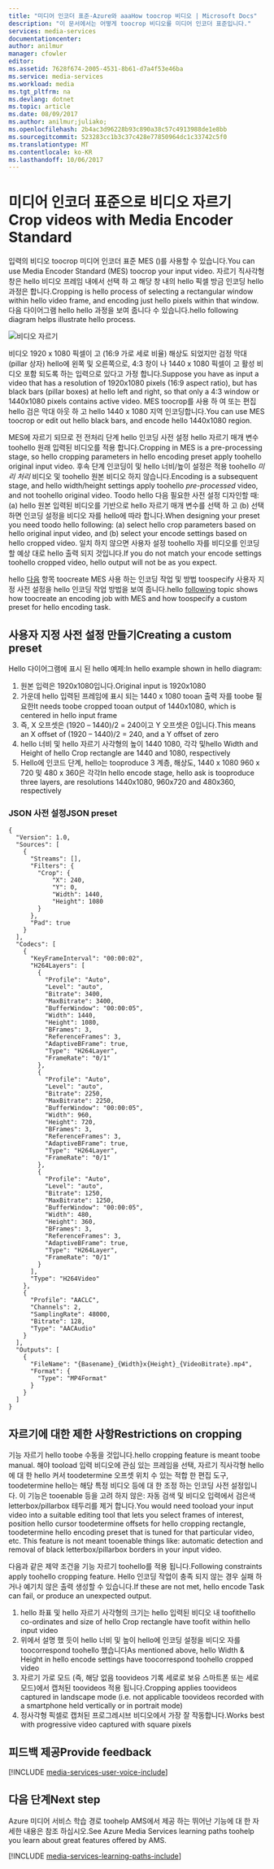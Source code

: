 ```yaml
---
title: "미디어 인코더 표준-Azure와 aaaHow toocrop 비디오 | Microsoft Docs"
description: "이 문서에서는 어떻게 toocrop 비디오를 미디어 인코더 표준입니다."
services: media-services
documentationcenter: 
author: anilmur
manager: cfowler
editor: 
ms.assetid: 7628f674-2005-4531-8b61-d7a4f53e46ba
ms.service: media-services
ms.workload: media
ms.tgt_pltfrm: na
ms.devlang: dotnet
ms.topic: article
ms.date: 08/09/2017
ms.author: anilmur;juliako;
ms.openlocfilehash: 2b4ac3d96228b93c890a38c57c4913988de1e8bb
ms.sourcegitcommit: 523283cc1b3c37c428e77850964dc1c33742c5f0
ms.translationtype: MT
ms.contentlocale: ko-KR
ms.lasthandoff: 10/06/2017
---
```

# <a name="crop-videos-with-media-encoder-standard"></a><span data-ttu-id="037ea-103">미디어 인코더 표준으로 비디오 자르기</span><span class="sxs-lookup"><span data-stu-id="037ea-103">Crop videos with Media Encoder Standard</span></span>
<span data-ttu-id="037ea-104">입력의 비디오 toocrop 미디어 인코더 표준 MES ()를 사용할 수 있습니다.</span><span class="sxs-lookup"><span data-stu-id="037ea-104">You can use Media Encoder Standard (MES) toocrop your input video.</span></span> <span data-ttu-id="037ea-105">자르기 직사각형 창은 hello 비디오 프레임 내에서 선택 하 고 해당 창 내의 hello 픽셀 방금 인코딩 hello 과정은 합니다.</span><span class="sxs-lookup"><span data-stu-id="037ea-105">Cropping is hello process of selecting a rectangular window within hello video frame, and encoding just hello pixels within that window.</span></span> <span data-ttu-id="037ea-106">다음 다이어그램 hello hello 과정을 보여 줍니다 수 있습니다.</span><span class="sxs-lookup"><span data-stu-id="037ea-106">hello following diagram helps illustrate hello process.</span></span>

![비디오 자르기](./media/media-services-crop-video/media-services-crop-video01.png)

<span data-ttu-id="037ea-108">비디오 1920 x 1080 픽셀이 고 (16:9 가로 세로 비율) 해상도 되었지만 검정 막대 (pillar 상자) hello에 왼쪽 및 오른쪽으로, 4:3 창이 나 1440 x 1080 픽셀이 고 활성 비디오 포함 되도록 하는 입력으로 있다고 가정 합니다.</span><span class="sxs-lookup"><span data-stu-id="037ea-108">Suppose you have as input a video that has a resolution of 1920x1080 pixels (16:9 aspect ratio), but has black bars (pillar boxes) at hello left and right, so that only a 4:3 window or 1440x1080 pixels contains active video.</span></span> <span data-ttu-id="037ea-109">MES toocrop를 사용 하 여 또는 편집 hello 검은 막대 아웃 하 고 hello 1440 x 1080 지역 인코딩합니다.</span><span class="sxs-lookup"><span data-stu-id="037ea-109">You can use MES toocrop or edit out hello black bars, and encode hello 1440x1080 region.</span></span>

<span data-ttu-id="037ea-110">MES에 자르기 되므로 전 전처리 단계 hello 인코딩 사전 설정 hello 자르기 매개 변수 toohello 원래 입력된 비디오를 적용 합니다.</span><span class="sxs-lookup"><span data-stu-id="037ea-110">Cropping in MES is a pre-processing stage, so hello cropping parameters in hello encoding preset apply toohello original input video.</span></span> <span data-ttu-id="037ea-111">후속 단계 인코딩이 및 hello 너비/높이 설정은 적용 toohello *미리 처리* 비디오 및 toohello 원본 비디오 하지 않습니다.</span><span class="sxs-lookup"><span data-stu-id="037ea-111">Encoding is a subsequent stage, and hello width/height settings apply toohello *pre-processed* video, and not toohello original video.</span></span> <span data-ttu-id="037ea-112">Toodo hello 다음 필요한 사전 설정 디자인할 때: (a) hello 원본 입력된 비디오를 기반으로 hello 자르기 매개 변수를 선택 하 고 (b) 선택 하면 인코딩 설정을 비디오 자를 hello에 따라 합니다.</span><span class="sxs-lookup"><span data-stu-id="037ea-112">When designing your preset you need toodo hello following: (a) select hello crop parameters based on hello original input video, and (b) select your encode settings based on hello cropped video.</span></span> <span data-ttu-id="037ea-113">일치 하지 않으면 사용자 설정 toohello 자를 비디오를 인코딩할 예상 대로 hello 출력 되지 것입니다.</span><span class="sxs-lookup"><span data-stu-id="037ea-113">If you do not match your encode settings toohello cropped video, hello output will not be as you expect.</span></span>

<span data-ttu-id="037ea-114">hello [다음](media-services-custom-mes-presets-with-dotnet.md#encoding_with_dotnet) 항목 toocreate MES 사용 하는 인코딩 작업 및 방법 toospecify 사용자 지정 사전 설정을 hello 인코딩 작업 방법을 보여 줍니다.</span><span class="sxs-lookup"><span data-stu-id="037ea-114">hello [following](media-services-custom-mes-presets-with-dotnet.md#encoding_with_dotnet) topic shows how toocreate an encoding job with MES and how toospecify a custom preset for hello encoding task.</span></span> 

## <a name="creating-a-custom-preset"></a><span data-ttu-id="037ea-115">사용자 지정 사전 설정 만들기</span><span class="sxs-lookup"><span data-stu-id="037ea-115">Creating a custom preset</span></span>
<span data-ttu-id="037ea-116">Hello 다이어그램에 표시 된 hello 예제:</span><span class="sxs-lookup"><span data-stu-id="037ea-116">In hello example shown in hello diagram:</span></span>

1. <span data-ttu-id="037ea-117">원본 입력은 1920x1080입니다.</span><span class="sxs-lookup"><span data-stu-id="037ea-117">Original input is 1920x1080</span></span>
2. <span data-ttu-id="037ea-118">가운데 hello 입력된 프레임에 표시 되는 1440 x 1080 tooan 출력 자를 toobe 필요한</span><span class="sxs-lookup"><span data-stu-id="037ea-118">It needs toobe cropped tooan output of 1440x1080, which is centered in hello input frame</span></span>
3. <span data-ttu-id="037ea-119">즉, X 오프셋은 (1920 – 1440)/2 = 240이고 Y 오프셋은 0입니다.</span><span class="sxs-lookup"><span data-stu-id="037ea-119">This means an X offset of (1920 – 1440)/2 = 240, and a Y offset of zero</span></span>
4. <span data-ttu-id="037ea-120">hello 너비 및 hello 자르기 사각형의 높이 1440 1080, 각각 및</span><span class="sxs-lookup"><span data-stu-id="037ea-120">hello Width and Height of hello Crop rectangle are 1440 and 1080, respectively</span></span>
5. <span data-ttu-id="037ea-121">Hello에 인코드 단계, hello는 tooproduce 3 계층, 해상도, 1440 x 1080 960 x 720 및 480 x 360은 각각</span><span class="sxs-lookup"><span data-stu-id="037ea-121">In hello encode stage, hello ask is tooproduce three layers, are resolutions 1440x1080, 960x720 and 480x360, respectively</span></span>

### <a name="json-preset"></a><span data-ttu-id="037ea-122">JSON 사전 설정</span><span class="sxs-lookup"><span data-stu-id="037ea-122">JSON preset</span></span>
    {
      "Version": 1.0,
      "Sources": [
        {
          "Streams": [],
          "Filters": {
            "Crop": {
                "X": 240,
                "Y": 0,
                "Width": 1440,
                "Height": 1080
            }
          },
          "Pad": true
        }
      ],
      "Codecs": [
        {
          "KeyFrameInterval": "00:00:02",
          "H264Layers": [
            {
              "Profile": "Auto",
              "Level": "auto",
              "Bitrate": 3400,
              "MaxBitrate": 3400,
              "BufferWindow": "00:00:05",
              "Width": 1440,
              "Height": 1080,
              "BFrames": 3,
              "ReferenceFrames": 3,
              "AdaptiveBFrame": true,
              "Type": "H264Layer",
              "FrameRate": "0/1"
            },
            {
              "Profile": "Auto",
              "Level": "auto",
              "Bitrate": 2250,
              "MaxBitrate": 2250,
              "BufferWindow": "00:00:05",
              "Width": 960,
              "Height": 720,
              "BFrames": 3,
              "ReferenceFrames": 3,
              "AdaptiveBFrame": true,
              "Type": "H264Layer",
              "FrameRate": "0/1"
            },
            {
              "Profile": "Auto",
              "Level": "auto",
              "Bitrate": 1250,
              "MaxBitrate": 1250,
              "BufferWindow": "00:00:05",
              "Width": 480,
              "Height": 360,
              "BFrames": 3,
              "ReferenceFrames": 3,
              "AdaptiveBFrame": true,
              "Type": "H264Layer",
              "FrameRate": "0/1"
            }
          ],
          "Type": "H264Video"
        },
        {
          "Profile": "AACLC",
          "Channels": 2,
          "SamplingRate": 48000,
          "Bitrate": 128,
          "Type": "AACAudio"
        }
      ],
      "Outputs": [
        {
          "FileName": "{Basename}_{Width}x{Height}_{VideoBitrate}.mp4",
          "Format": {
            "Type": "MP4Format"
          }
        }
      ]
    }


## <a name="restrictions-on-cropping"></a><span data-ttu-id="037ea-123">자르기에 대한 제한 사항</span><span class="sxs-lookup"><span data-stu-id="037ea-123">Restrictions on cropping</span></span>
<span data-ttu-id="037ea-124">기능 자르기 hello toobe 수동을 것입니다.</span><span class="sxs-lookup"><span data-stu-id="037ea-124">hello cropping feature is meant toobe manual.</span></span> <span data-ttu-id="037ea-125">해야 tooload 입력 비디오에 관심 있는 프레임을 선택, 자르기 직사각형 hello에 대 한 hello 커서 toodetermine 오프셋 위치 수 있는 적합 한 편집 도구, toodetermine hello는 해당 특정 비디오 등에 대 한 조정 하는 인코딩 사전 설정입니다. 이 기능은 tooenable 등을 고려 하지 않은: 자동 검색 및 비디오 입력에서 검은색 letterbox/pillarbox 테두리를 제거 합니다.</span><span class="sxs-lookup"><span data-stu-id="037ea-125">You would need tooload your input video into a suitable editing tool that lets you select frames of interest, position hello cursor toodetermine offsets for hello cropping rectangle, toodetermine hello encoding preset that is tuned for that particular video, etc. This feature is not meant tooenable things like: automatic detection and removal of black letterbox/pillarbox borders in your input video.</span></span>

<span data-ttu-id="037ea-126">다음과 같은 제약 조건을 기능 자르기 toohello를 적용 됩니다.</span><span class="sxs-lookup"><span data-stu-id="037ea-126">Following constraints apply toohello cropping feature.</span></span> <span data-ttu-id="037ea-127">Hello 인코딩 작업이 충족 되지 않는 경우 실패 하거나 예기치 않은 출력 생성할 수 있습니다.</span><span class="sxs-lookup"><span data-stu-id="037ea-127">If these are not met, hello encode Task can fail, or produce an unexpected output.</span></span>

1. <span data-ttu-id="037ea-128">hello 좌표 및 hello 자르기 사각형의 크기는 hello 입력된 비디오 내 toofit</span><span class="sxs-lookup"><span data-stu-id="037ea-128">hello co-ordinates and size of hello Crop rectangle have toofit within hello input video</span></span>
2. <span data-ttu-id="037ea-129">위에서 설명 했 듯이 hello 너비 및 높이 hello에 인코딩 설정을 비디오 자를 toocorrespond toohello 했습니다</span><span class="sxs-lookup"><span data-stu-id="037ea-129">As mentioned above, hello Width & Height in hello encode settings have toocorrespond toohello cropped video</span></span>
3. <span data-ttu-id="037ea-130">자르기 가로 모드 (즉, 해당 없음 toovideos 기록 세로로 보유 스마트폰 또는 세로 모드)에서 캡처된 toovideos 적용 됩니다.</span><span class="sxs-lookup"><span data-stu-id="037ea-130">Cropping applies toovideos captured in landscape mode (i.e. not applicable toovideos recorded with a smartphone held vertically or in portrait mode)</span></span>
4. <span data-ttu-id="037ea-131">정사각형 픽셀로 캡처된 프로그레시브 비디오에서 가장 잘 작동합니다.</span><span class="sxs-lookup"><span data-stu-id="037ea-131">Works best with progressive video captured with square pixels</span></span>

## <a name="provide-feedback"></a><span data-ttu-id="037ea-132">피드백 제공</span><span class="sxs-lookup"><span data-stu-id="037ea-132">Provide feedback</span></span>
[!INCLUDE [media-services-user-voice-include](../../includes/media-services-user-voice-include.md)]

## <a name="next-step"></a><span data-ttu-id="037ea-133">다음 단계</span><span class="sxs-lookup"><span data-stu-id="037ea-133">Next step</span></span>
<span data-ttu-id="037ea-134">Azure 미디어 서비스 학습 경로 toohelp AMS에서 제공 하는 뛰어난 기능에 대 한 자세한 내용은 참조 하십시오.</span><span class="sxs-lookup"><span data-stu-id="037ea-134">See Azure Media Services learning paths toohelp you learn about great features offered by AMS.</span></span>  

[!INCLUDE [media-services-learning-paths-include](../../includes/media-services-learning-paths-include.md)]
